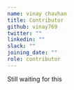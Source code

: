 ```yaml
---
name: vinay chavhan
title: Contributor
github: vinay769
twitter: ""
linkedin: ""
slack: ""
joining_date: ""
role: contributor
---
```


Still waiting for this
